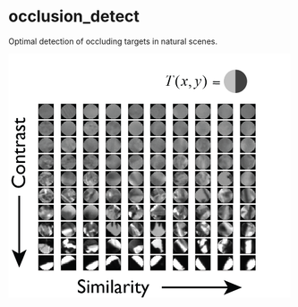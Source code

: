 # occlusion_detect
Optimal detection of occluding targets in natural scenes.

![](presentations/figures/similarity_bins.png)


